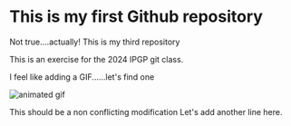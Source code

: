 # This is my first Github repository
Not true....actually!
This is my third repository

This is an exercise for the 2024 IPGP git class.


I feel like adding a GIF......let's find one

![animated gif](https://i.pinimg.com/originals/5e/a0/5e/5ea05e1da9ff3d8bbc6cfd5651d0330a.gif)

This should be a non conflicting modification
Let's add another line here.